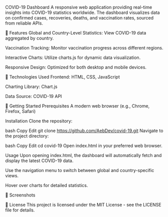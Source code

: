 COVID-19 Dashboard
A responsive web application providing real-time insights into COVID-19 statistics worldwide. The dashboard visualizes data on confirmed cases, recoveries, deaths, and vaccination rates, sourced from reliable APIs.

🧪 Features
Global and Country-Level Statistics: View COVID-19 data aggregated by country.

Vaccination Tracking: Monitor vaccination progress across different regions.

Interactive Charts: Utilize charts.js for dynamic data visualization.

Responsive Design: Optimized for both desktop and mobile devices.

🔧 Technologies Used
Frontend: HTML, CSS, JavaScript

Charting Library: Chart.js

Data Source: COVID-19 API

🚀 Getting Started
Prerequisites
A modern web browser (e.g., Chrome, Firefox, Safari)

Installation
Clone the repository:

bash
Copy
Edit
git clone https://github.com/AebDev/covid-19.git
Navigate to the project directory:

bash
Copy
Edit
cd covid-19
Open index.html in your preferred web browser.

Usage
Upon opening index.html, the dashboard will automatically fetch and display the latest COVID-19 data.

Use the navigation menu to switch between global and country-specific views.

Hover over charts for detailed statistics.

📸 Screenshots

📄 License
This project is licensed under the MIT License - see the LICENSE file for details.
